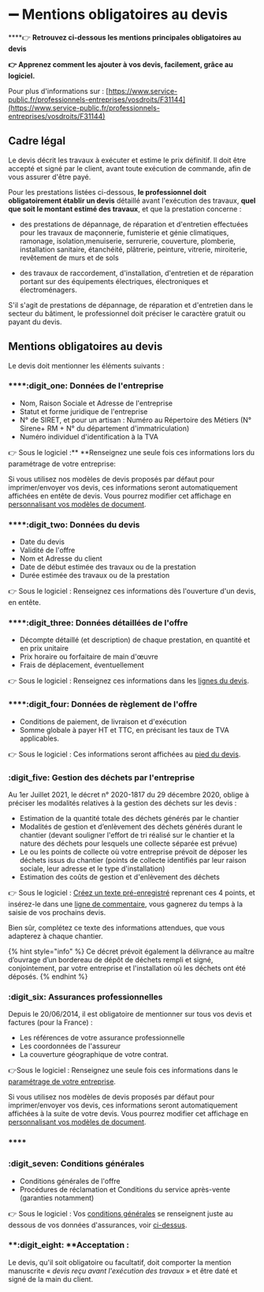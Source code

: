 # ➖ Mentions obligatoires au devis

****:point_right: **Retrouvez ci-dessous les mentions principales obligatoires au devis**

****:point_right:** Apprenez comment les ajouter à vos devis, facilement, grâce au logiciel.**

Pour plus d'informations sur : [https://www.service-public.fr/professionnels-entreprises/vosdroits/F31144](https://www.service-public.fr/professionnels-entreprises/vosdroits/F31144)

## Cadre légal

Le devis décrit les travaux à exécuter et estime le prix définitif. Il doit être accepté et signé par le client, avant toute exécution de commande, afin de vous assurer d'être payé.

Pour les prestations listées ci-dessous, **le professionnel doit obligatoirement établir un devis** détaillé avant l'exécution des travaux, **quel que soit le montant estimé des travaux**, et que la prestation concerne :

*   des prestations de dépannage, de réparation et d'entretien effectuées pour les travaux de maçonnerie, fumisterie et génie climatiques, ramonage, isolation,menuiserie, serrurerie, couverture, plomberie, installation sanitaire, étanchéité, plâtrerie, peinture, vitrerie, miroiterie, revêtement de murs et de sols


* des travaux de raccordement, d'installation, d'entretien et de réparation portant sur des équipements électriques, électroniques et électroménagers.

S'il s'agit de prestations de dépannage, de réparation et d'entretien dans le secteur du bâtiment, le professionnel doit préciser le caractère gratuit ou payant du devis.

## Mentions obligatoires au devis

Le devis doit mentionner les éléments suivants :

### ****:digit_one: **Données de l'entreprise**

* Nom, Raison Sociale et Adresse de l'entreprise
* Statut et forme juridique de l'entreprise
* N° de SIRET, et pour un artisan : Numéro au Répertoire des Métiers (N° Sirene+ RM + N° du département d'immatriculation)
* Numéro individuel d'identification à la TVA

:point_right: Sous le logiciel :** **Renseignez une seule fois ces informations lors du paramétrage de votre entreprise: 

Si vous utilisez nos modèles de devis proposés par défaut pour imprimer/envoyer vos devis, ces informations seront automatiquement affichées en entête de devis. Vous pourrez modifier cet affichage en [personnalisant vos modèles de document](../../modeles-de-document.md).

####

### ****:digit_two: **Données du devis**

* Date du devis
* Validité de l'offre
* Nom et Adresse du client
* Date de début estimée des travaux ou de la prestation
* Durée estimée des travaux ou de la prestation

:point_right: Sous le logiciel : Renseignez ces informations dès l'ouverture d'un devis, en entête.



### ****:digit_three: **Données détaillées de l'offre**

* Décompte détaillé (et description) de chaque prestation, en quantité et en prix unitaire
* Prix horaire ou forfaitaire de main d'œuvre
* Frais de déplacement, éventuellement

:point_right: Sous le logiciel : Renseignez ces informations dans les [lignes du devis](saisir-les-lignes-du-devis/lignes-du-devis.md).



### ****:digit_four: **Données de règlement de l'offre**

* Conditions de paiement, de livraison et d'exécution
* Somme globale à payer HT et TTC, en précisant les taux de TVA applicables.

:point_right: Sous le logiciel : Ces informations seront affichées au [pied du devis](pied-du-devis.md).



### :digit_five: Gestion des déchets par l'entreprise

Au 1er Juillet 2021, le décret n° 2020-1817 du 29 décembre 2020, oblige à préciser les modalités relatives à la gestion des déchets sur les devis :

* Estimation de la quantité totale des déchets générés par le chantier
* Modalités de gestion et d’enlèvement des déchets générés durant le chantier (devant souligner l'effort de tri réalisé sur le chantier et la nature des déchets pour lesquels une collecte séparée est prévue)
* Le ou les points de collecte où votre entreprise prévoit de déposer les déchets issus du chantier (points de collecte identifiés par leur raison sociale, leur adresse et le type d'installation)
* Estimation des coûts de gestion et d'enlèvement des déchets

:point_right: Sous le logiciel : [Créez un texte pré-enregistré](../../../les-plus-du-logiciel/bibliotheque-de-textes.md) reprenant ces 4 points, et insérez-le dans une [ligne de commentaire](saisir-les-lignes-du-devis/lignes-du-devis.md#creer-une-ligne-de-commentaire), vous gagnerez du temps à la saisie de vos prochains devis. 

Bien sûr, complétez ce texte des informations attendues, que vous adapterez à chaque chantier.



{% hint style="info" %}
Ce décret prévoit également la délivrance au maître d’ouvrage d’un bordereau de dépôt de déchets rempli et signé, conjointement, par votre entreprise et l'installation où les déchets ont été déposés.
{% endhint %}



### :digit_six: Assurances professionnelles

Depuis le 20/06/2014, il est obligatoire de mentionner sur tous vos devis et factures (pour la France) :

* Les références de votre assurance professionnelle
* Les coordonnées de l'assureur
* La couverture géographique de votre contrat.

:point_right:Sous le logiciel : Renseignez une seule fois ces informations dans le [paramétrage de votre entreprise](../../../aide-au-demarrage/parametrage-de-mon-entreprise/coordonnees-et-assurances-de-lentreprise.md).

Si vous utilisez nos modèles de devis proposés par défaut pour imprimer/envoyer vos devis, ces informations seront automatiquement affichées à la suite de votre devis. Vous pourrez modifier cet affichage en [personnalisant vos modèles de document](../../modeles-de-document.md). 

### ****

### ****:digit_seven:** Conditions générales**

*  Conditions générales de l'offre
* Procédures de réclamation et Conditions du service après-vente (garanties notamment)

:point_right: Sous le logiciel : Vos [conditions générales](../../../aide-au-demarrage/parametrage-de-mon-entreprise/coordonnees-et-assurances-de-lentreprise.md#conditions-generales-de-vente) se renseignent juste au dessous de vos données d'assurances, voir [ci-dessus](mentions-obligatoires-au-devis.md#assurances-professionnelles).



### ****:digit_eight:** **Acceptation :

Le devis, qu'il soit obligatoire ou facultatif, doit comporter la mention manuscrite « _devis reçu avant l'exécution des travaux_ » et être daté et signé de la main du client.
